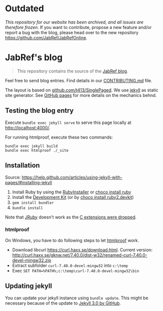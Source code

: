 # Outdated
*This repository for our website has been archived, and all issues are therefore frozen.*
If you want to contribute, propose a new feature and/or report a bug with the blog, please head over to the new repository https://github.com/JabRef/JabRefOnline.

# JabRef's blog

> This repository contains the source of the [JabRef blog](https://blog.jabref.org/).

Feel free to send blog entries.
Find details in our [CONTRIBUTING.md](CONTRIBUTING.md) file.

The layout is based on [github.com/t413/SinglePaged](https://github.com/t413/SinglePaged).
We use [jekyll](https://jekyllrb.com/) as static site generator.
See [GitHub pages](https://pages.github.com/) for more details on the mechanics behnd.

## Testing the blog entry

Execute `bundle exec jekyll serve` to serve this page locally at <http://localhost:4000/>.

For running htmlproof, execute these two commands:

    bundle exec jekyll build
    bundle exec htmlproof ./_site

## Installation

Source: <https://help.github.com/articles/using-jekyll-with-pages/#installing-jekyll>

1. Install Ruby by using the [RubyInstaller](http://rubyinstaller.org/downloads) or [choco install ruby](https://chocolatey.org/packages/ruby)
1. Install the [Development Kit](https://github.com/oneclick/rubyinstaller/wiki/Development-Kit) (or by [choco install ruby2.devkit](https://chocolatey.org/packages/ruby2.devkit))
1. `gem install bundler`
2. `bundle install`

Note that [JRuby](http://jruby.org/) doesn't work as the [C extensions were dropped](http://stackoverflow.com/a/32135381/873282).

### htmlproof

On Windows, you have to do following steps to let [htmlproof] work.

- Download libcurl <https://curl.haxx.se/download.html>. Current version: <http://curl.haxx.se/gknw.net/7.40.0/dist-w32/renamed-curl-7.40.0-devel-mingw32.zip>
- Extract subfolder `curl-7.40.0-devel-mingw32` into `c:\temp`
- Exec `SET PATH=%PATH%;c:\temp\curl-7.40.0-devel-mingw32\bin`

## Updating jekyll

You can update your jekyll instance using `bundle update`.
This might be necessary because of the update to [Jekyll 3.0 by GitHub](https://github.com/blog/2100-github-pages-now-faster-and-simpler-with-jekyll-3-0).

  [htmlproof]: https://github.com/gjtorikian/html-proofer
